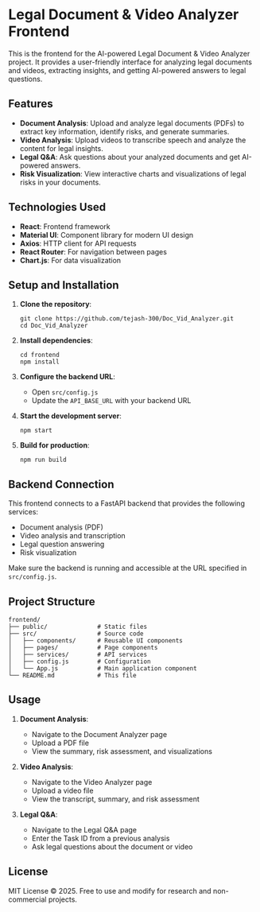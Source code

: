 # Legal Document & Video Analyzer Frontend

This is the frontend for the AI-powered Legal Document & Video Analyzer project. It provides a user-friendly interface for analyzing legal documents and videos, extracting insights, and getting AI-powered answers to legal questions.

## Features

- **Document Analysis**: Upload and analyze legal documents (PDFs) to extract key information, identify risks, and generate summaries.
- **Video Analysis**: Upload videos to transcribe speech and analyze the content for legal insights.
- **Legal Q&A**: Ask questions about your analyzed documents and get AI-powered answers.
- **Risk Visualization**: View interactive charts and visualizations of legal risks in your documents.

## Technologies Used

- **React**: Frontend framework
- **Material UI**: Component library for modern UI design
- **Axios**: HTTP client for API requests
- **React Router**: For navigation between pages
- **Chart.js**: For data visualization

## Setup and Installation

1. **Clone the repository**:
   ```
   git clone https://github.com/tejash-300/Doc_Vid_Analyzer.git
   cd Doc_Vid_Analyzer
   ```

2. **Install dependencies**:
   ```
   cd frontend
   npm install
   ```

3. **Configure the backend URL**:
   - Open `src/config.js`
   - Update the `API_BASE_URL` with your backend URL

4. **Start the development server**:
   ```
   npm start
   ```

5. **Build for production**:
   ```
   npm run build
   ```

## Backend Connection

This frontend connects to a FastAPI backend that provides the following services:
- Document analysis (PDF)
- Video analysis and transcription
- Legal question answering
- Risk visualization

Make sure the backend is running and accessible at the URL specified in `src/config.js`.

## Project Structure

```
frontend/
├── public/              # Static files
├── src/                 # Source code
│   ├── components/      # Reusable UI components
│   ├── pages/           # Page components
│   ├── services/        # API services
│   ├── config.js        # Configuration
│   └── App.js           # Main application component
└── README.md            # This file
```

## Usage

1. **Document Analysis**:
   - Navigate to the Document Analyzer page
   - Upload a PDF file
   - View the summary, risk assessment, and visualizations

2. **Video Analysis**:
   - Navigate to the Video Analyzer page
   - Upload a video file
   - View the transcript, summary, and risk assessment

3. **Legal Q&A**:
   - Navigate to the Legal Q&A page
   - Enter the Task ID from a previous analysis
   - Ask legal questions about the document or video

## License

MIT License © 2025. Free to use and modify for research and non-commercial projects.


